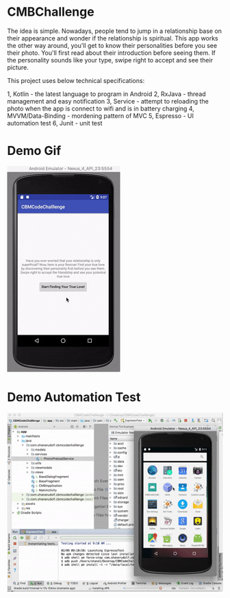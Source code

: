 # CMBChallenge

The idea is simple. Nowadays, people tend to jump in a relationship base on their appearance and wonder if the relationship is spiritual. This app works the other way around, you'll get to know their personalities before you see their photo. You'll first read about their introduction before seeing them. If the personality sounds like your type, swipe right to accept and see their picture.

This project uses below technical specifications:

1, Kotlin - the latest language to program in Android
2, RxJava - thread management and easy notification
3, Service - attempt to reloading the photo when the app is connect to wifi and is in battery charging
4, MVVM/Data-Binding - mordening pattern of MVC
5, Espresso - UI automation test
6, Junit - unit test

# Demo Gif
![demo gif](https://github.com/shanerudolfworktive/CMBChallenge/blob/master/app/src/main/assets/CMBDemo.gif)

# Demo Automation Test
![demo auto gif](https://github.com/shanerudolfworktive/CMBChallenge/blob/master/app/src/main/assets/CMBTestDemo.gif)